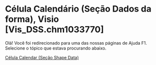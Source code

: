 
# Célula Calendário (Seção Dados da forma), Visio [Vis_DSS.chm1033770]

Olá! Você foi redirecionado para uma das nossas páginas de Ajuda F1. Selecione o tópico que estava procurando abaixo.

[Célula Calendar (Seção Shape Data)](http://msdn.microsoft.com/library/f5dcc6d9-474a-9ecb-21f5-56415d934890%28Office.15%29.aspx)
